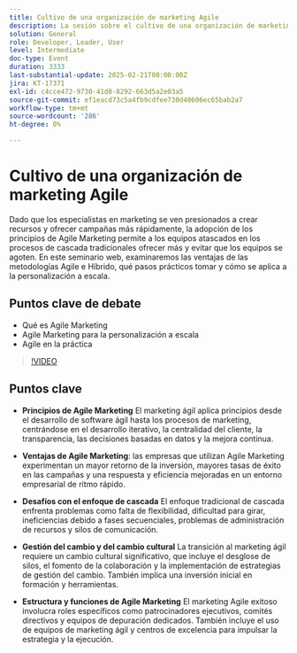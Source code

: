```yaml
---
title: Cultivo de una organización de marketing Agile
description: La sesión sobre el cultivo de una organización de marketing ágil destacó los principios del marketing ágil, sus beneficios, los desafíos con el enfoque tradicional de cascada, la necesidad de un cambio cultural y la gestión del cambio, y las funciones y la estructura esenciales para un marketing ágil exitoso.
solution: General
role: Developer, Leader, User
level: Intermediate
doc-type: Event
duration: 3333
last-substantial-update: 2025-02-21T00:00:00Z
jira: KT-17371
exl-id: c4cce472-9730-41d8-8292-663d5a2e03a5
source-git-commit: ef1eacd73c5a4fb9cdfee730d40606ec65bab2a7
workflow-type: tm+mt
source-wordcount: '286'
ht-degree: 0%

---
```


# Cultivo de una organización de marketing Agile

Dado que los especialistas en marketing se ven presionados a crear recursos y ofrecer campañas más rápidamente, la adopción de los principios de Agile Marketing permite a los equipos atascados en los procesos de cascada tradicionales ofrecer más y evitar que los equipos se agoten. En este seminario web, examinaremos las ventajas de las metodologías Agile e Híbrido, qué pasos prácticos tomar y cómo se aplica a la personalización a escala.

## Puntos clave de debate

* Qué es Agile Marketing
* Agile Marketing para la personalización a escala
* Agile en la práctica

>[!VIDEO](https://video.tv.adobe.com/v/3444450/?learn=on&enablevpops)

## Puntos clave

* **Principios de Agile Marketing** El marketing ágil aplica principios desde el desarrollo de software ágil hasta los procesos de marketing, centrándose en el desarrollo iterativo, la centralidad del cliente, la transparencia, las decisiones basadas en datos y la mejora continua.

* **Ventajas de Agile Marketing**: las empresas que utilizan Agile Marketing experimentan un mayor retorno de la inversión, mayores tasas de éxito en las campañas y una respuesta y eficiencia mejoradas en un entorno empresarial de ritmo rápido.

* **Desafíos con el enfoque de cascada** El enfoque tradicional de cascada enfrenta problemas como falta de flexibilidad, dificultad para girar, ineficiencias debido a fases secuenciales, problemas de administración de recursos y silos de comunicación.

* **Gestión del cambio y del cambio cultural** La transición al marketing ágil requiere un cambio cultural significativo, que incluye el desglose de silos, el fomento de la colaboración y la implementación de estrategias de gestión del cambio. También implica una inversión inicial en formación y herramientas.

* **Estructura y funciones de Agile Marketing** El marketing Agile exitoso involucra roles específicos como patrocinadores ejecutivos, comités directivos y equipos de depuración dedicados. También incluye el uso de equipos de marketing ágil y centros de excelencia para impulsar la estrategia y la ejecución.
